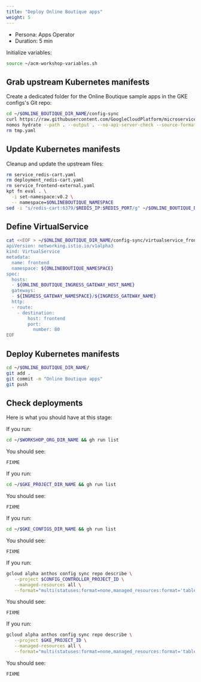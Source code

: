 ```yaml
---
title: "Deploy Online Boutique apps"
weight: 5
---
```

- Persona: Apps Operator
- Duration: 5 min

Initialize variables:
```Bash
source ~/acm-workshop-variables.sh
```

## Grab upstream Kubernetes manifests

Create a dedicated folder for the Online Boutique sample apps in the GKE configs's Git repo:
```Bash
cd ~/$ONLINE_BOUTIQUE_DIR_NAME/config-sync
curl https://raw.githubusercontent.com/GoogleCloudPlatform/microservices-demo/main/release/kubernetes-manifests.yaml > tmp.yaml
nomos hydrate --path . --output . --no-api-server-check --source-format unstructured
rm tmp.yaml
```

## Update Kubernetes manifests

Cleanup and update the upstream files:
```Bash
rm service_redis-cart.yaml
rm deployment_redis-cart.yaml
rm service_frontend-external.yaml
kpt fn eval . \
  -i set-namespace:v0.2 \
  -- namespace=$ONLINEBOUTIQUE_NAMESPACE
sed -i "s/redis-cart:6379/$REDIS_IP:$REDIS_PORT/g" ~/$ONLINE_BOUTIQUE_DIR_NAME/config-sync/deployment_cartservice.yaml
```

## Define VirtualService

```Bash
cat <<EOF > ~/$ONLINE_BOUTIQUE_DIR_NAME/config-sync/virtualservice_frontend.yaml
apiVersion: networking.istio.io/v1alpha3
kind: VirtualService
metadata:
  name: frontend
  namespace: ${ONLINEBOUTIQUE_NAMESPACE}
spec:
  hosts:
  - ${ONLINE_BOUTIQUE_INGRESS_GATEWAY_HOST_NAME}
  gateways:
  - ${INGRESS_GATEWAY_NAMESPACE}/${INGRESS_GATEWAY_NAME}
  http:
  - route:
    - destination:
        host: frontend
        port:
          number: 80
EOF
```

## Deploy Kubernetes manifests

```Bash
cd ~/$ONLINE_BOUTIQUE_DIR_NAME/
git add .
git commit -m "Online Boutique apps"
git push
```

## Check deployments

Here is what you should have at this stage:

If you run:
```Bash
cd ~/$WORKSHOP_ORG_DIR_NAME && gh run list
```
You should see:
```Plaintext
FIXME
```

If you run:
```Bash
cd ~/$GKE_PROJECT_DIR_NAME && gh run list
```
You should see:
```Plaintext
FIXME
```

If you run:
```Bash
cd ~/$GKE_CONFIGS_DIR_NAME && gh run list
```
You should see:
```Plaintext
FIXME
```

If you run:
```Bash
gcloud alpha anthos config sync repo describe \
   --project $CONFIG_CONTROLLER_PROJECT_ID \
   --managed-resources all \
   --format="multi(statuses:format=none,managed_resources:format='table[box](group:sort=2,kind,name,namespace:sort=1)')"
```
You should see:
```Plaintext
FIXME
```

If you run:
```Bash
gcloud alpha anthos config sync repo describe \
   --project $GKE_PROJECT_ID \
   --managed-resources all \
   --format="multi(statuses:format=none,managed_resources:format='table[box](group:sort=2,kind,name,namespace:sort=1)')"
```
You should see:
```Plaintext
FIXME
```